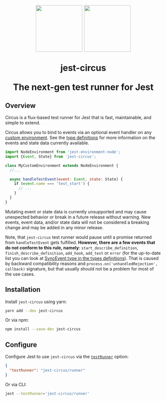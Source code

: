 <h1 align="center">
  <img src="https://jestjs.io/img/jest.png" height="150" width="150"/>
  <img src="https://jestjs.io/img/circus.png" height="150" width="150"/>
  <p align="center">jest-circus</p>
  <p align="center">The next-gen test runner for Jest</p>
</h1>

## Overview

Circus is a flux-based test runner for Jest that is fast, maintainable, and simple to extend.

Circus allows you to bind to events via an optional event handler on any [custom environment](https://jestjs.io/docs/en/configuration#testenvironment-string). See the [type definitions](https://github.com/facebook/jest/blob/master/packages/jest-circus/src/types.ts) for more information on the events and state data currently available.

```js
import NodeEnvironment from 'jest-environment-node';
import {Event, State} from 'jest-circus';

class MyCustomEnvironment extends NodeEnvironment {
  //...

  async handleTestEvent(event: Event, state: State) {
    if (event.name === 'test_start') {
      // ...
    }
  }
}
```

Mutating event or state data is currently unsupported and may cause unexpected behavior or break in a future release without warning. New events, event data, and/or state data will not be considered a breaking change and may be added in any minor release.

Note, that `jest-circus` test runner would pause until a promise returned from `handleTestEvent` gets fulfilled. **However, there are a few events that do not conform to this rule, namely**: `start_describe_definition`, `finish_describe_definition`, `add_hook`, `add_test` or `error` (for the up-to-date list you can look at [SyncEvent type in the types definitions](https://github.com/facebook/jest/tree/master/packages/jest-types/src/Circus.ts)). That is caused by backward compatibility reasons and `process.on('unhandledRejection', callback)` signature, but that usually should not be a problem for most of the use cases.

## Installation

Install `jest-circus` using yarn:

```bash
yarn add --dev jest-circus
```

Or via npm:

```bash
npm install --save-dev jest-circus
```

## Configure

Configure Jest to use `jest-circus` via the [`testRunner`](https://jestjs.io/docs/en/configuration#testrunner-string) option:

```json
{
  "testRunner": "jest-circus/runner"
}
```

Or via CLI:

```bash
jest --testRunner='jest-circus/runner'
```
